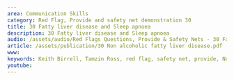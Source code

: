 ```yaml
---
area: Communication Skills
category: Red Flag, Provide and safety net demonstration 30
title: 30 Fatty liver disease and Sleep apnoea
description: 30 Fatty liver disease and Sleep apnoea
audio: /assets/audio/Red Flags Questions, Provide & Safety Nets - 30 Fatty liver disease and Sleep apnoea - MQ.mp3
article: /assets/publication/30 Non alcoholic fatty liver disease.pdf
www: 
keywords: Keith Birrell, Tamzin Ross, red flag, safety net, provide, Non alcoholic, fatty, liver, disease
youtube: 
--- 
```

